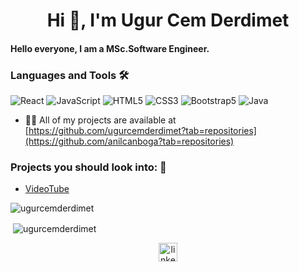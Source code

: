 <h1 align="center">Hi 👋, I'm Ugur Cem Derdimet</h1>
<h4 align="left">Hello everyone, I am a MSc.Software Engineer.</h4>


<h3>Languages and Tools 🛠 </h3>


![React](https://img.shields.io/badge/-React-61DAFB?style=flat-square&logo=react&logoColor=ffffff)
![JavaScript](https://img.shields.io/badge/-JavaScript-%23F7DF1C?style=flat-square&logo=javascript&logoColor=000000&labelColor=%23F7DF1C&color=%23FFCE5A)
![HTML5](https://img.shields.io/badge/-HTML5-brightgreen?style=flat-square&logo=html5&logoColor=ffffff)
![CSS3](https://img.shields.io/badge/-CSS3-%231572B6?style=flat-square&logo=css3)
![Bootstrap5](https://img.shields.io/badge/-Bootstrap-563D7C?style=flat-square&logo=Bootstrap&logoColor=ffffff)
![Java](https://img.shields.io/badge/-Java-d70000?logo=java&logoColor=ffffff)


- 👨‍💻 All of my projects are available at [https://github.com/ugurcemderdimet?tab=repositories](https://github.com/anilcanboga?tab=repositories)

<!-- - 📫 How to reach me **#** -->



### Projects you should look into: 💬
- [VideoTube](https://github.com/ugurcemderdimet/VideoTube)




<img align="center" src="https://github-readme-stats.vercel.app/api/top-langs/?username=ugurcemderdimet&layout=compact&hide=html" alt="ugurcemderdimet" /></p>

<p>&nbsp;<img align="center" src="https://github-readme-stats.vercel.app/api?username=ugurcemderdimet&show_icons=true" alt="ugurcemderdimet" /></p>

<p align="center">
<!-- <a href="#" target="blank"><img align="center" src="https://cdn.jsdelivr.net/npm/simple-icons@3.0.1/icons/twitter.svg" alt="ercument196" height="30" width="30" /></a> -->
<a href="https://www.linkedin.com/in/ugurderdimet/" target="_blank"><img align="center" src="https://cdn.jsdelivr.net/npm/simple-icons@3.0.1/icons/linkedin.svg" alt="linkedin-profile" height="30" width="30" /></a>
<!-- <a href="#" target="blank"><img align="center" src="https://cdn.jsdelivr.net/npm/simple-icons@3.0.1/icons/medium.svg" alt="linkedin-profile" height="30" width="30" /></a>
</p> -->


<!--
**ugurcemderdimet/ugurcemderdimet** is a ✨ _special_ ✨ repository because its `README.md` (this file) appears on your GitHub profile.

Here are some ideas to get you started:

- 🔭 I’m currently working on ...
- 🌱 I’m currently learning ...
- 👯 I’m looking to collaborate on ...
- 🤔 I’m looking for help with ...
- 💬 Ask me about ...
- 📫 How to reach me: ...
- 😄 Pronouns: ...
- ⚡ Fun fact: ...
-->

